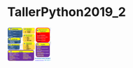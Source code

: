 # TallerPython2019_2

<img src="https://github.com/naverRevollo/TallerPython2019_2/blob/master/PythonSheet1.png" width="100">
